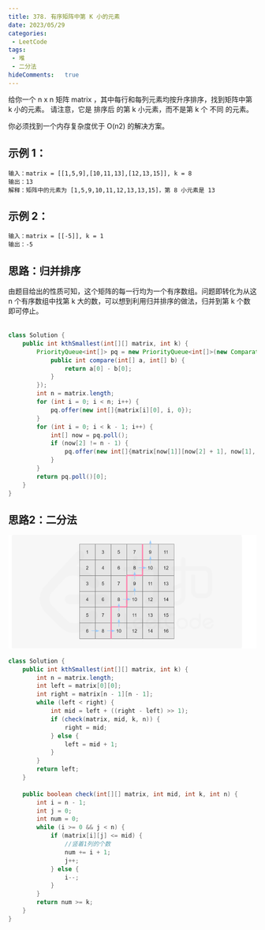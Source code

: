 ```yaml
---
title: 378. 有序矩阵中第 K 小的元素
date: 2023/05/29
categories:
 - LeetCode
tags:
 - 堆
 - 二分法 
hideComments:   true 
---
```

给你一个 n x n 矩阵 matrix ，其中每行和每列元素均按升序排序，找到矩阵中第 k 小的元素。
请注意，它是 排序后 的第 k 小元素，而不是第 k 个 不同 的元素。

你必须找到一个内存复杂度优于 O(n2) 的解决方案。


## 示例 1：

~~~
输入：matrix = [[1,5,9],[10,11,13],[12,13,15]], k = 8
输出：13
解释：矩阵中的元素为 [1,5,9,10,11,12,13,13,15]，第 8 小元素是 13
~~~

## 示例 2：

~~~
输入：matrix = [[-5]], k = 1
输出：-5
~~~


## 思路：归并排序
由题目给出的性质可知，这个矩阵的每一行均为一个有序数组。问题即转化为从这 n 个有序数组中找第 k 大的数，可以想到利用归并排序的做法，归并到第 k 个数即可停止。

~~~ java

class Solution {
    public int kthSmallest(int[][] matrix, int k) {
        PriorityQueue<int[]> pq = new PriorityQueue<int[]>(new Comparator<int[]>() {
            public int compare(int[] a, int[] b) {
                return a[0] - b[0];
            }
        });
        int n = matrix.length;
        for (int i = 0; i < n; i++) {
            pq.offer(new int[]{matrix[i][0], i, 0});
        }
        for (int i = 0; i < k - 1; i++) {
            int[] now = pq.poll();
            if (now[2] != n - 1) {
                pq.offer(new int[]{matrix[now[1]][now[2] + 1], now[1], now[2] + 1});
            }
        }
        return pq.poll()[0];
    }
}

~~~

## 思路2：二分法
![Alt text](../../../.vuepress/public/offer/7.png)


~~~java
class Solution {
    public int kthSmallest(int[][] matrix, int k) {
        int n = matrix.length;
        int left = matrix[0][0];
        int right = matrix[n - 1][n - 1];
        while (left < right) {
            int mid = left + ((right - left) >> 1);
            if (check(matrix, mid, k, n)) {
                right = mid;
            } else {
                left = mid + 1;
            }
        }
        return left;
    }

    public boolean check(int[][] matrix, int mid, int k, int n) {
        int i = n - 1;
        int j = 0;
        int num = 0;
        while (i >= 0 && j < n) {
            if (matrix[i][j] <= mid) {
                //竖着1列的个数
                num += i + 1;
                j++;
            } else {
                i--;
            }
        }
        return num >= k;
    }
}
~~~